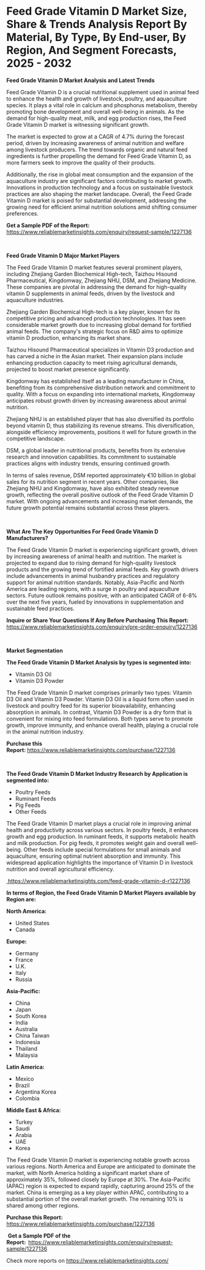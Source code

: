 <p><h1>Feed Grade Vitamin D Market Size, Share & Trends Analysis Report By Material, By Type, By End-user, By Region, And Segment Forecasts, 2025 - 2032</h1></p><p><strong>Feed Grade Vitamin D Market Analysis and Latest Trends</strong></p>
<p><p>Feed Grade Vitamin D is a crucial nutritional supplement used in animal feed to enhance the health and growth of livestock, poultry, and aquaculture species. It plays a vital role in calcium and phosphorus metabolism, thereby promoting bone development and overall well-being in animals. As the demand for high-quality meat, milk, and egg production rises, the Feed Grade Vitamin D market is witnessing significant growth.</p><p>The market is expected to grow at a CAGR of 4.7% during the forecast period, driven by increasing awareness of animal nutrition and welfare among livestock producers. The trend towards organic and natural feed ingredients is further propelling the demand for Feed Grade Vitamin D, as more farmers seek to improve the quality of their products.</p><p>Additionally, the rise in global meat consumption and the expansion of the aquaculture industry are significant factors contributing to market growth. Innovations in production technology and a focus on sustainable livestock practices are also shaping the market landscape. Overall, the Feed Grade Vitamin D market is poised for substantial development, addressing the growing need for efficient animal nutrition solutions amid shifting consumer preferences.</p></p>
<p><strong>Get a Sample PDF of the Report:&nbsp;</strong> <a href="https://www.reliablemarketinsights.com/enquiry/request-sample/1227136?utm_campaign=3504&utm_medium=2&utm_source=Github&utm_content=ia&utm_term=25032025&utm_id=feed-grade-vitamin-d">https://www.reliablemarketinsights.com/enquiry/request-sample/1227136</a></p>
<p>&nbsp;</p>
<p><strong>Feed Grade Vitamin D Major Market Players</strong></p>
<p><p>The Feed Grade Vitamin D market features several prominent players, including Zhejiang Garden Biochemical High-tech, Taizhou Hisound Pharmaceutical, Kingdomway, Zhejiang NHU, DSM, and Zhejiang Medicine. These companies are pivotal in addressing the demand for high-quality vitamin D supplements in animal feeds, driven by the livestock and aquaculture industries. </p><p>Zhejiang Garden Biochemical High-tech is a key player, known for its competitive pricing and advanced production technologies. It has seen considerable market growth due to increasing global demand for fortified animal feeds. The company's strategic focus on R&D aims to optimize vitamin D production, enhancing its market share.</p><p>Taizhou Hisound Pharmaceutical specializes in Vitamin D3 production and has carved a niche in the Asian market. Their expansion plans include enhancing production capacity to meet rising agricultural demands, projected to boost market presence significantly.</p><p>Kingdomway has established itself as a leading manufacturer in China, benefiting from its comprehensive distribution network and commitment to quality. With a focus on expanding into international markets, Kingdomway anticipates robust growth driven by increasing awareness about animal nutrition.</p><p>Zhejiang NHU is an established player that has also diversified its portfolio beyond vitamin D, thus stabilizing its revenue streams. This diversification, alongside efficiency improvements, positions it well for future growth in the competitive landscape.</p><p>DSM, a global leader in nutritional products, benefits from its extensive research and innovation capabilities. Its commitment to sustainable practices aligns with industry trends, ensuring continued growth.</p><p>In terms of sales revenue, DSM reported approximately €10 billion in global sales for its nutrition segment in recent years. Other companies, like Zhejiang NHU and Kingdomway, have also exhibited steady revenue growth, reflecting the overall positive outlook of the Feed Grade Vitamin D market. With ongoing advancements and increasing market demands, the future growth potential remains substantial across these players.</p></p>
<p>&nbsp;</p>
<p><strong>What Are The Key Opportunities For Feed Grade Vitamin D Manufacturers?</strong></p>
<p><p>The Feed Grade Vitamin D market is experiencing significant growth, driven by increasing awareness of animal health and nutrition. The market is projected to expand due to rising demand for high-quality livestock products and the growing trend of fortified animal feeds. Key growth drivers include advancements in animal husbandry practices and regulatory support for animal nutrition standards. Notably, Asia-Pacific and North America are leading regions, with a surge in poultry and aquaculture sectors. Future outlook remains positive, with an anticipated CAGR of 6-8% over the next five years, fueled by innovations in supplementation and sustainable feed practices.</p></p>
<p><strong>Inquire or Share Your Questions If Any Before Purchasing This Report:</strong> <a href="https://www.reliablemarketinsights.com/enquiry/pre-order-enquiry/1227136?utm_campaign=3504&utm_medium=2&utm_source=Github&utm_content=ia&utm_term=25032025&utm_id=feed-grade-vitamin-d">https://www.reliablemarketinsights.com/enquiry/pre-order-enquiry/1227136</a></p>
<p>&nbsp;</p>
<p><strong>Market Segmentation</strong></p>
<p><strong>The Feed Grade Vitamin D Market Analysis by types is segmented into:</strong></p>
<p><ul><li>Vitamin D3 Oil</li><li>Vitamin D3 Powder</li></ul></p>
<p><p>The Feed Grade Vitamin D market comprises primarily two types: Vitamin D3 Oil and Vitamin D3 Powder. Vitamin D3 Oil is a liquid form often used in livestock and poultry feed for its superior bioavailability, enhancing absorption in animals. In contrast, Vitamin D3 Powder is a dry form that is convenient for mixing into feed formulations. Both types serve to promote growth, improve immunity, and enhance overall health, playing a crucial role in the animal nutrition industry.</p></p>
<p><strong>Purchase this Report:&nbsp;</strong><a href="https://www.reliablemarketinsights.com/purchase/1227136?utm_campaign=3504&utm_medium=2&utm_source=Github&utm_content=ia&utm_term=25032025&utm_id=feed-grade-vitamin-d">https://www.reliablemarketinsights.com/purchase/1227136</a></p>
<p>&nbsp;</p>
<p><strong>The Feed Grade Vitamin D Market Industry Research by Application is segmented into:</strong></p>
<p><ul><li>Poultry Feeds</li><li>Ruminant Feeds</li><li>Pig Feeds</li><li>Other Feeds</li></ul></p>
<p><p>The Feed Grade Vitamin D market plays a crucial role in improving animal health and productivity across various sectors. In poultry feeds, it enhances growth and egg production. In ruminant feeds, it supports metabolic health and milk production. For pig feeds, it promotes weight gain and overall well-being. Other feeds include special formulations for small animals and aquaculture, ensuring optimal nutrient absorption and immunity. This widespread application highlights the importance of Vitamin D in livestock nutrition and overall agricultural efficiency.</p></p>
<p><a href="https://www.reliablemarketinsights.com/feed-grade-vitamin-d-r1227136?utm_campaign=3504&utm_medium=2&utm_source=Github&utm_content=ia&utm_term=25032025&utm_id=feed-grade-vitamin-d">&nbsp;https://www.reliablemarketinsights.com/feed-grade-vitamin-d-r1227136</a></p>
<p><strong>In terms of Region, the Feed Grade Vitamin D Market Players available by Region are:</strong></p>
<p>
    <p> <strong> North America: </strong>
        <ul>
            <li>United States</li>
            <li>Canada</li>
        </ul>
        </p> 
    <p> <strong> Europe: </strong>
        <ul>
            <li>Germany</li>
            <li>France</li>
            <li>U.K.</li>
            <li>Italy</li>
            <li>Russia</li>
        </ul>
        </p> 
    <p> <strong> Asia-Pacific: </strong>
        <ul>
            <li>China</li>
            <li>Japan</li>
            <li>South Korea</li>
            <li>India</li>
            <li>Australia</li>
            <li>China Taiwan</li>
            <li>Indonesia</li>
            <li>Thailand</li>
            <li>Malaysia</li>
        </ul>
        </p> 
    <p> <strong> Latin America: </strong>
        <ul>
            <li>Mexico</li>
            <li>Brazil</li>
            <li>Argentina Korea</li>
            <li>Colombia</li>
        </ul>
        </p> 
    <p> <strong> Middle East & Africa: </strong>
        <ul>
            <li>Turkey</li>
            <li>Saudi</li>
            <li>Arabia</li>
            <li>UAE</li>
            <li>Korea</li>
        </ul>
    </p>
    </p>
<p><p>The Feed Grade Vitamin D market is experiencing notable growth across various regions. North America and Europe are anticipated to dominate the market, with North America holding a significant market share of approximately 35%, followed closely by Europe at 30%. The Asia-Pacific (APAC) region is expected to expand rapidly, capturing around 25% of the market. China is emerging as a key player within APAC, contributing to a substantial portion of the overall market growth. The remaining 10% is shared among other regions.</p></p>
<p><strong>Purchase this Report: </strong><a href="https://www.reliablemarketinsights.com/purchase/1227136?utm_campaign=3504&utm_medium=2&utm_source=Github&utm_content=ia&utm_term=25032025&utm_id=feed-grade-vitamin-d">https://www.reliablemarketinsights.com/purchase/1227136</a></p>
<p>&nbsp;<strong>Get a Sample PDF of the Report:&nbsp;&nbsp;</strong><a href="https://www.reliablemarketinsights.com/enquiry/request-sample/1227136?utm_campaign=3504&utm_medium=2&utm_source=Github&utm_content=ia&utm_term=25032025&utm_id=feed-grade-vitamin-d">https://www.reliablemarketinsights.com/enquiry/request-sample/1227136</a></p>
<p><strong></strong></p>
<p>Check more reports on <a href="https://www.reliablemarketinsights.com/?utm_campaign=3504&utm_medium=2&utm_source=Github&utm_content=ia&utm_term=25032025&utm_id=feed-grade-vitamin-d">https://www.reliablemarketinsights.com/</a></p>